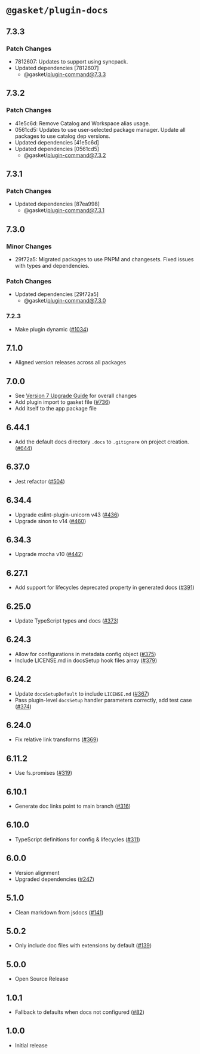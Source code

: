# `@gasket/plugin-docs`

## 7.3.3

### Patch Changes

- 7812607: Updates to support using syncpack.
- Updated dependencies [7812607]
  - @gasket/plugin-command@7.3.3

## 7.3.2

### Patch Changes

- 41e5c6d: Remove Catalog and Workspace alias usage.
- 0561cd5: Updates to use user-selected package manager. Update all packages to use catalog dep versions.
- Updated dependencies [41e5c6d]
- Updated dependencies [0561cd5]
  - @gasket/plugin-command@7.3.2

## 7.3.1

### Patch Changes

- Updated dependencies [87ea998]
  - @gasket/plugin-command@7.3.1

## 7.3.0

### Minor Changes

- 29f72a5: Migrated packages to use PNPM and changesets. Fixed issues with types and dependencies.

### Patch Changes

- Updated dependencies [29f72a5]
  - @gasket/plugin-command@7.3.0

### 7.2.3

- Make plugin dynamic ([#1034])

## 7.1.0

- Aligned version releases across all packages

## 7.0.0

- See [Version 7 Upgrade Guide] for overall changes
- Add plugin import to gasket file ([#736])
- Add itself to the app package file

## 6.44.1

- Add the default docs directory `.docs` to `.gitignore` on project creation. ([#644])

## 6.37.0

- Jest refactor ([#504])

## 6.34.4

- Upgrade eslint-plugin-unicorn v43 ([#436])
- Upgrade sinon to v14 ([#460])

## 6.34.3

- Upgrade mocha v10 ([#442])

## 6.27.1

- Add support for lifecycles deprecated property in generated docs ([#391])

## 6.25.0

- Update TypeScript types and docs ([#373])

## 6.24.3

- Allow for configurations in metadata config object ([#375])
- Include LICENSE.md in docsSetup hook files array ([#379])

## 6.24.2

- Update `docsSetupDefault` to include `LICENSE.md` ([#367])
- Pass plugin-level `docsSetup` handler parameters correctly, add test case ([#374])

## 6.24.0

- Fix relative link transforms ([#369])

## 6.11.2

- Use fs.promises ([#319])

## 6.10.1

- Generate doc links point to main branch ([#316])

## 6.10.0

- TypeScript definitions for config & lifecycles ([#311])

## 6.0.0

- Version alignment
- Upgraded dependencies ([#247])

## 5.1.0

- Clean markdown from jsdocs ([#141])

## 5.0.2

- Only include doc files with extensions by default ([#139])

## 5.0.0

- Open Source Release

## 1.0.1

- Fallback to defaults when docs not configured ([#82])

## 1.0.0

- Initial release

[Version 7 Upgrade Guide]: /docs/upgrade-to-7.md
[#82]: https://github.com/godaddy/gasket/pull/82
[#139]: https://github.com/godaddy/gasket/pull/139
[#141]: https://github.com/godaddy/gasket/pull/141
[#247]: https://github.com/godaddy/gasket/pull/247
[#311]: https://github.com/godaddy/gasket/pull/311
[#316]: https://github.com/godaddy/gasket/pull/316
[#319]: https://github.com/godaddy/gasket/pull/319
[#367]: https://github.com/godaddy/gasket/pull/367
[#369]: https://github.com/godaddy/gasket/pull/369
[#373]: https://github.com/godaddy/gasket/pull/373
[#374]: https://github.com/godaddy/gasket/pull/374
[#375]: https://github.com/godaddy/gasket/pull/375
[#379]: https://github.com/godaddy/gasket/pull/379
[#391]: https://github.com/godaddy/gasket/pull/391
[#436]: https://github.com/godaddy/gasket/pull/436
[#442]: https://github.com/godaddy/gasket/pull/442
[#460]: https://github.com/godaddy/gasket/pull/460
[#504]: https://github.com/godaddy/gasket/pull/504
[#644]: https://github.com/godaddy/gasket/pull/644
[#736]: https://github.com/godaddy/gasket/pull/736
[#1034]: https://github.com/godaddy/gasket/pull/1034
